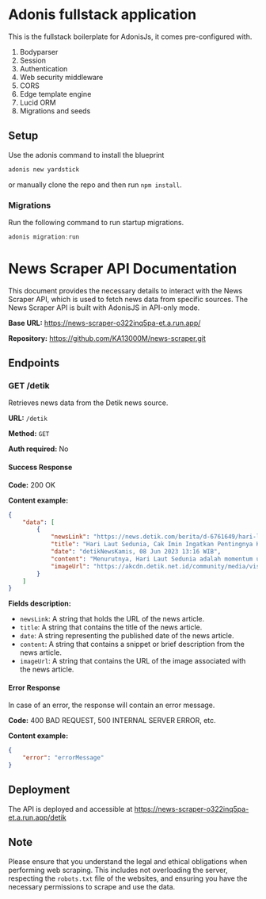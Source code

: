 # Adonis fullstack application

This is the fullstack boilerplate for AdonisJs, it comes pre-configured with.

1. Bodyparser
2. Session
3. Authentication
4. Web security middleware
5. CORS
6. Edge template engine
7. Lucid ORM
8. Migrations and seeds

## Setup

Use the adonis command to install the blueprint

```bash
adonis new yardstick
```

or manually clone the repo and then run `npm install`.


### Migrations

Run the following command to run startup migrations.

```js
adonis migration:run
```


# News Scraper API Documentation

This document provides the necessary details to interact with the News Scraper API, which is used to fetch news data from specific sources. The News Scraper API is built with AdonisJS in API-only mode.

**Base URL:** https://news-scraper-o322inq5pa-et.a.run.app/

**Repository:** https://github.com/KA13000M/news-scraper.git

## Endpoints

### GET /detik

Retrieves news data from the Detik news source.

**URL:** `/detik`

**Method:** `GET`

**Auth required:** No

#### Success Response

**Code:** 200 OK

**Content example:**

```json
{
    "data": [
        {
            "newsLink": "https://news.detik.com/berita/d-6761649/hari-laut-sedunia-cak-imin-ingatkan-pentingnya-kedaulatan-maritim",
            "title": "Hari Laut Sedunia, Cak Imin Ingatkan Pentingnya Kedaulatan Maritim",
            "date": "detikNewsKamis, 08 Jun 2023 13:16 WIB",
            "content": "Menurutnya, Hari Laut Sedunia adalah momentum untuk menghargai berbagai laut yang ada di dunia, termasuk di Indonesia.",
            "imageUrl": "https://akcdn.detik.net.id/community/media/visual/2023/05/16/ketua-umum-partai-kebangkitan-bangsa-pkb-abdul-muhaimin-iskandar-cak-imin.jpeg?w=700&q=90"
        }
    ]
}
```

**Fields description:**

- `newsLink`: A string that holds the URL of the news article.
- `title`: A string that contains the title of the news article.
- `date`: A string representing the published date of the news article.
- `content`: A string that contains a snippet or brief description from the news article.
- `imageUrl`: A string that contains the URL of the image associated with the news article.

#### Error Response

In case of an error, the response will contain an error message.

**Code:** 400 BAD REQUEST, 500 INTERNAL SERVER ERROR, etc.

**Content example:**

```json
{
    "error": "errorMessage"
}
```

## Deployment

The API is deployed and accessible at https://news-scraper-o322inq5pa-et.a.run.app/detik

## Note

Please ensure that you understand the legal and ethical obligations when performing web scraping. This includes not overloading the server, respecting the `robots.txt` file of the websites, and ensuring you have the necessary permissions to scrape and use the data.

